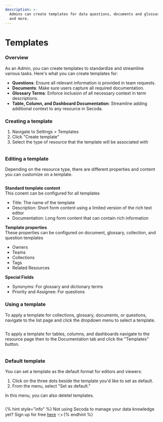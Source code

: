 ```yaml
---
description: >-
  Admins can create templates for data questions, documents and glossary terms,
  and more.
---
```


# Templates

### Overview

As an Admin, you can create templates to standardize and streamline various tasks. Here's what you can create templates for:

* **Questions**: Ensure all relevant information is provided in team requests.
* **Documents**: Make sure users capture all required documentation.
* **Glossary Terms**: Enforce inclusion of all necessary context in term descriptions.
* **Table, Column, and Dashboard Documentation**: Streamline adding additional context to any resource in Secoda.

### Creating a template

1. Navigate to Settings > Templates
2. Click "Create template"
3. Select the type of resource that the template will be associated with

<figure><img src="https://secoda-public-media-assets.s3.amazonaws.com/a21cfa98-0f2c-43bc-ab41-78f5e335cae8.png" alt=""><figcaption></figcaption></figure>

### Editing a template

Depending on the resource type, there are different properties and content you can customize on a template.

<figure><img src="https://secoda-public-media-assets.s3.amazonaws.com/2af78a61-cb18-4ea4-93d6-a5685cf8daef.png" alt=""><figcaption></figcaption></figure>

**Standard template content**\
This conent can be configured for all templates

* Title: The name of the template
* Description: Short form content using a limited version of the rich text editor
* Documentation: Long form content that can contain rich information

**Template properties**\
These properties can be configured on document, glossary, collection, and question templates

* Owners
* Teams
* Collections
* Tags
* Related Resources

**Special Fields**

* Synonyms: For glossary and dictionary terms
* Priority and Assignee: For questions

### Using a template

To apply a template for collections, glossary, documents, or questions, navigate to the list page and click the dropdown menu to select a template.&#x20;

<figure><img src="https://secoda-public-media-assets.s3.amazonaws.com/03308a1f-7234-47fd-9fed-681b3e28a6d7.png" alt=""><figcaption></figcaption></figure>

To apply a template for tables, columns, and dashboards navigate to the resource page then to the Documentation tab and click the "Templates" button.

<figure><img src="https://secoda-public-media-assets.s3.amazonaws.com/4020c7da-9eae-421d-94a2-a81a482c29ac.png" alt=""><figcaption></figcaption></figure>

### Default template

You can set a template as the default format for editors and viewers:

1. Click on the three dots beside the template you'd like to set as default.
2. From the menu, select "Set as default."

In this menu, you can also deletel templates.

<figure><img src="https://secoda-public-media-assets.s3.amazonaws.com/10a90e0e-6993-4b63-914b-b5f4b59c854f.png" alt=""><figcaption></figcaption></figure>

{% hint style="info" %}
Not using Secoda to manage your data knowledge yet? Sign up for free [here](https://app.secoda.co) 👈
{% endhint %}

